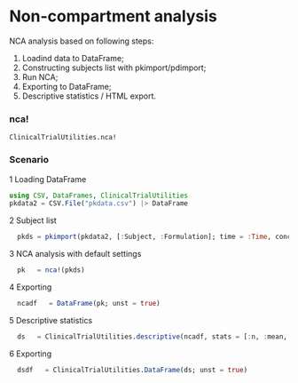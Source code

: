 # Non-compartment analysis

NCA analysis based on following steps:

1. Loadind data to DataFrame;
2. Constructing subjects list with pkimport/pdimport;
3. Run NCA;
4. Exporting to DataFrame;
5. Descriptive statistics / HTML export.


### nca!
```@docs
ClinicalTrialUtilities.nca!
```

### Scenario

1 Loading DataFrame

```julia
using CSV, DataFrames, ClinicalTrialUtilities
pkdata2 = CSV.File("pkdata.csv") |> DataFrame
```
2 Subject list

```julia
  pkds = pkimport(pkdata2, [:Subject, :Formulation]; time = :Time, conc = :Concentration)
```

3 NCA  analysis with default settings

```julia
  pk   = nca!(pkds)
```

4 Exporting

```julia
  ncadf   = DataFrame(pk; unst = true)
```

5 Descriptive statistics

```julia
  ds   = ClinicalTrialUtilities.descriptive(ncadf, stats = [:n, :mean, :sd], sort = [:Formulation])
```

6 Exporting  

```julia
  dsdf   = ClinicalTrialUtilities.DataFrame(ds; unst = true)
```
